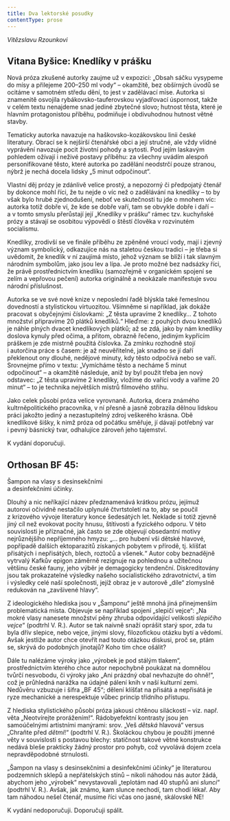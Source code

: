 ```yaml
---
title: Dva lektorské posudky
contentType: prose
---
```


_Vítězslavu Rzounkovi_

## Vitana Byšice: Knedlíky v prášku

Nová próza zkušené autorky zaujme už v expozici: „Obsah sáčku vysypeme do mísy a přilejeme 200–250 ml vody“ – okamžitě, bez obšírných úvodů se ocitáme v samotném středu dění, to jest v zadělávací míse. Autorka si znamenitě osvojila rybákovsko-tauferovskou vyjadřovací úspornost, takže v celém textu nenajdeme snad jediné zbytečné slovo; hutnost těsta, které je hlavním protagonistou příběhu, podmiňuje i obdivuhodnou hutnost větné stavby.

Tematicky autorka navazuje na haškovsko-kozákovskou linii české literatury. Obrací se k nejširší čtenářské obci a její stručné, ale vždy vlídné vyprávění navozuje pocit životní pohody a sytosti. Pod jejím laskavým pohledem ožívají i neživé postavy příběhu: za všechny uvádím alespoň personifikované těsto, které autorka po zadělání neodstrčí pouze stranou, nýbrž je nechá docela lidsky „5 minut odpočinout“.

Vlastní děj prózy je zdánlivě velice prostý, a nepozorný či předpojatý čtenář by dokonce mohl říci, že tu nejde o víc než o zadělávání na knedlíky – to by však bylo hrubé zjednodušení, neboť ve skutečnosti tu jde o mnohem víc: autorka totiž dobře ví, že kde se dobře vaří, tam se obvykle dobře i daří – a v tomto smyslu přerůstají její „Knedlíky v prášku“ rámec tzv. kuchyňské prózy a stávají se osobitou výpovědí o štěstí člověka v rozvinutém socialismu.

Knedlíky, zrodivší se ve finále příběhu ze zpěněné vroucí vody, mají i zjevný význam symbolický, odkazujíce nás na staletou českou tradici – je třeba si uvědomit, že knedlík v ní zaujímá místo, jehož význam se blíží i tak slavným národním symbolům, jako jsou lev a lípa. Je proto možné bez nadsázky říci, že právě prostřednictvím knedlíku (samozřejmě v organickém spojení se zelím a vepřovou pečení) autorka originálně a neokázale manifestuje svou národní příslušnost.

Autorka se ve své nové knize v neposlední řadě blýskla také řemeslnou dovedností a stylistickou virtuozitou. Všimněme si například, jak dokáže pracovat s obyčejnými číslovkami: „Z těsta upravíme 2 knedlíky… Z tohoto množství připravíme 20 plátků knedlíků.“ Hleďme: z pouhých dvou knedlíků je náhle plných dvacet knedlíkových plátků; až se zdá, jako by nám knedlíky doslova kynuly před očima, a přitom, obrazně řečeno, jediným kypřícím práškem je zde mistrně použitá číslovka. Za zmínku rozhodně stojí i autorčina práce s časem: je až neuvěřitelné, jak snadno se jí daří překlenout ony dlouhé, nedějové minuty, kdy těsto odpočívá nebo se vaří. Srovnejme přímo v textu: „Vymícháme těsto a necháme 5 minut odpočinout“ – a okamžitě následuje, aniž by byl použit třeba jen nový odstavec: „Z těsta upravíme 2 knedlíky, vložíme do vařící vody a vaříme 20 minut“ – to je technika největších mistrů filmového střihu.

Jako celek působí próza velice vyrovnaně. Autorka, dcera zná­mého kultrněpolitického pracovníka, v ní přesně a jasně zobrazila dělnou lidskou práci jakožto jediný a nezastupitelný zdroj veškerého krásna. Obě knedlíkové šišky, k nimž próza od počátku směřuje, jí dávají potřebný var i pevný básnický tvar, odhalujíce zároveň jeho tajemství.

K vydání doporučuji.

## Orthosan BF 45:  
Šampon na vlasy s desinsekčními  
a desinfekčními účinky.

Dlouhý a nic neříkající název předznamenává krátkou prózu, jejímuž autorovi očividně nestačilo uplynulé čtvrtstoletí na to, aby se poučil z krizového vývoje literatury konce šedesátých let. Neklade si totiž zjevně jiný cíl než evokovat pocity hnusu, štítivosti a fyzického odporu. V této souvislosti je příznačné, jak často se zde objevují obsedantní motivy nejrůznějšího nepříjemného hmyzu: „… pro hubení vši dětské hlavové, popřípadě dalších ektoparazitů získaných pobytem v přírodě, tj. klíšťat přisátých i nepřisátých, blech, roztočů a všenek.“ Autor coby beznadějně vytrvalý Kafkův epigon záměrně rezignuje na pohlednou a užitečnou většinu české fauny, jeho výběr je demagogicky tendenční. Diskreditovány jsou tak prokazatelné výsledky našeho socialistického zdravotnictví, a tím i výsledky celé naší společnosti, jejíž obraz je v autorově „díle“ zlomyslně redukován na „zavšivené hlavy“.

Z ideologického hlediska jsou v „Šamponu“ ještě mnohá jiná přinejmenším problematická místa. Objevuje se například spojení „slepičí vejce“: „Na mokré vlasy nanesete množství pěny zhruba odpovídající velikosti _slepičího vejce_“ (podtrhl V. R.). Autor se tak naivně snaží oprášit starý spor, zda tu byla dřív slepice, nebo vejce, jinými slovy, filozofickou otázku bytí a vědomí. Avšak jestliže autor chce otevřít nad touto otázkou diskusi, proč se, ptám se, skrývá do podobných jinotajů? Koho tím chce ošálit?

Dále tu nalézáme výroky jako „výrobek je pod stálým tlakem“, prostřednictvím kterého chce autor nepochybně poukázat na do­mnělou tvůrčí nesvobodu, či výroky jako „Ani prázdný obal nevhazujte do ohně!“, což je průhledná narážka na údajné pálení knih v naší kulturní zemi. Nedůvěru vzbuzuje i šifra „BF 45“; dělení klíšťat na přisátá a nepřisátá je ryze mechanické a nerespektuje vůbec princip třídního přístupu.

Z hlediska stylistického působí próza jakousi chtěnou siláckostí – viz. např. věta „Neotvírejte prorážením!“. Rádobyefektní kontrasty jsou jen samoúčelnými artistními manýrami: srov. „Veš _dětská_ hlavová“ versus „Chraňte před _dětmi_!“ (podtrhl V. R.). Školáckou chybou je použití jmenné věty v souvislosti s postavou blechy: statičnost takové větné konstrukce nedává bleše prakticky žádný prostor pro pohyb, což vyvolává dojem zcela nepravděpodobné strnulosti.

„Šampon na vlasy s desinsekčními a desinfekčními účinky“ je literaturou podzemních sklepů a nepřátelských stínů – nikoli náhodou nás autor žádá, abychom jeho „výrobek“ nevystavovali „teplotám nad 40 stupňů ani _slunci_“ (podtrhl V. R.). Avšak, jak známo, kam slunce nechodí, tam chodí lékař. Aby tam náhodou nešel čtenář, musíme říci včas ono jasné, skálovské NE!

K vydání nedoporučuji. Doporučuji spálit.
